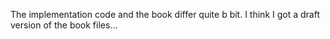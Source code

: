 The implementation code and the book differ quite b bit. I think I got a draft version of the book files...

